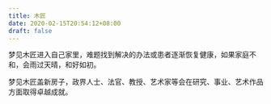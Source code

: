```yaml
---
title: 木匠
date: 2020-02-15T20:54:12+08:00
draft: false
---
```


梦见木匠进入自己家里，难题找到解决的办法或患者逐渐恢复健康，如果家庭不和，会雨过天晴，和好如初。


梦见木匠盖新房子，政界人士、法官、教授、艺术家等会在研究、事业、艺术作品方面取得卓越成就。
